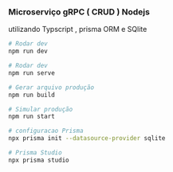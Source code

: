 ### Microserviço gRPC ( CRUD ) Nodejs 

utilizando Typscript , prisma ORM e SQlite

```bash
# Rodar dev
npm run dev

# Rodar dev
npm run serve
```

```bash
# Gerar arquivo produção 
npm run build
```

```bash
# Simular produção
npm run start
```

```bash
# configuracao Prisma 
npx prisma init --datasource-provider sqlite
```

```bash
# Prisma Studio
npx prisma studio
```